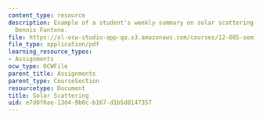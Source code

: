 ```yaml
---
content_type: resource
description: Example of a student's weekly summary on solar scattering, written by
  Dennis Fantone.
file: https://ol-ocw-studio-app-qa.s3.amazonaws.com/courses/12-085-seminar-in-environmental-science-spring-2008/e7d0f0ae13d49b0cb167d1b5d8147357_fantone_w3.pdf
file_type: application/pdf
learning_resource_types:
- Assignments
ocw_type: OCWFile
parent_title: Assignments
parent_type: CourseSection
resourcetype: Document
title: Solar Scattering
uid: e7d0f0ae-13d4-9b0c-b167-d1b5d8147357
---
```

